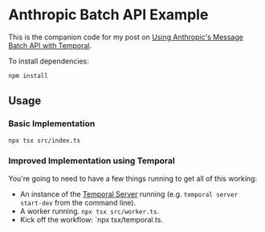 # Anthropic Batch API Example

This is the companion code for my post on [Using Anthropic's Message Batch API with Temporal](https://stevekinney.com/writing/anthropic-batch-api-with-temporal).

To install dependencies:

```bash
npm install
```

## Usage

### Basic Implementation

```bash
npx tsx src/index.ts
```

### Improved Implementation using Temporal

You're going to need to have a few things running to get all of this working:

- An instance of the [Temporal Server](https://temporal.io/setup/install-temporal-cli) running (e.g. `temporal server start-dev` from the command line).
- A worker running. `npx tsx src/worker.ts`.
- Kick off the workflow: `npx tsx/temporal.ts.
